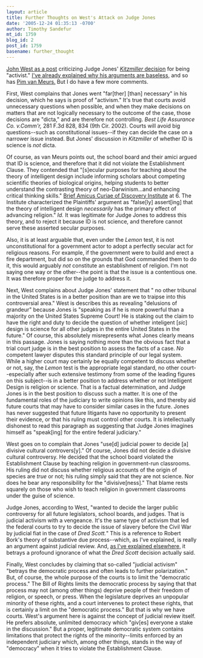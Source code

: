 ```yaml
---
layout: article
title: Further Thoughts on West's Attack on Judge Jones
date: '2005-12-24 01:35:13 -0700'
author: Timothy Sandefur
mt_id: 1759
blog_id: 2
post_id: 1759
basename: further_thought
---
```

<a href="http://www.evolutionnews.org/2005/12/dover_in_review_part_1_is_judg.html">John West as a post</a> criticizing Judge Jones' <a href="http://www.sciohost.org/ncse/kvd/kitzmiller_decision_20051220.pdf"><i>Kitzmiller</i> decision</a> for being "activist." <a href="http://www.pandasthumb.org/archives/2005/12/why_kitzmiller.html">I've already explained why his arguments are baseless,</a> and so has <a href="http://www.pandasthumb.org/archives/2005/12/activist_judge.html">Pim van Meurs.</a> But I do have a few more comments.

<!--more-->

First, West complains that Jones went "far[ther] [than] necessary" in his decision, which he says is proof of "activism." It's true that courts avoid unnecessary questions when possible, and when they make decisions on matters that are not logically necessary to the outcome of the case, those decisions are "dicta," and are therefore not controlling. <i>Best Life Assurance Co. v.Comm'r, </i>281 F.3d 828, 834 (9th Cir. 2002). Courts will avoid big questions--such as constitutional issues--if they can decide the case on a narrower issue instead. But Jones' discussion in <i>Kitzmiller</i> of whether ID is science is <i>not</i> dicta. 

Of course, as van Meurs points out, the school board and their amici argued that ID is science, and therefore that it did not violate the Establishment Clause. They contended that "[s]ecular purposes for teaching about the theory of intelligent design include informing scholars about competing scientific theories of biological origins, helping students to better understand the contrasting theory of neo-Darwinism...and enhancing critical thinking skills." <a href="http://www.discovery.org/scripts/viewDB/filesDB-download.php?command=download&id=646">Brief Amicus Curiae of Discovery Institute</a> at 6. The Institute characterized the Plaintiffs' argument as "false[ly] assert[ing] that the theory of intelligent design <i>necessarily</i> has the primary effect of advancing religion."<i> Id. </i>It was legitimate for Judge Jones to address this theory, and to reject it because ID is not science, and therefore cannot serve these asserted secular purposes. 

Also, it is at least arguable that, even under the <i>Lemon </i>test, it is not unconstitutional for a government actor to adopt a perfectly secular act for religious reasons. For example, if the government were to build and erect a fire department, but did so on the grounds that God commanded them to do it, this would arguably <i>not </i>constitute an establishment of religion. I'm not saying one way or the other--the point is that the issue is a contentious one. It was therefore proper for the judge to address it.

Next, West complains about Judge Jones' statement that " no other tribunal in the United States is in a better position than are we to traipse into this controversial area." West is describes this as revealing "delusions of grandeur" because Jones is "speaking as if he is more powerful than a majority on the United States Supreme Court! He is staking out the claim to have the right and duty to decide the question of whether inteligent [<i>sic</I>] design is science for all other judges in the entire United States in the future." Of course, this absolutely misrepresents what Jones clearly means in this passage. Jones is saying nothing more than the obvious fact that a trial court judge is in the best position to assess the facts of a case. <em>No </em>competent lawyer disputes this standard principle of our legal system. While a higher court may certainly be equally competent to discuss whether or not, say, the <i>Lemon </i>test is the appropriate legal standard, no other court--especially after such extensive testimony from some of the leading figures on this subject--is in a better position to address whether or not Intelligent Design is religion or science. That is a factual determination, and Judge Jones is in the best position to discuss such a matter. It is one of the fundamental roles of the judiciary to write opinions like this, and thereby aid future courts that may have to consider similar cases in the future. Jones has never suggested that future litigants have no opportunity to present their evidence, or that his ruling must control other courts. It is intellectually dishonest to read this paragraph as suggesting that Judge Jones imagines himself as "speak[ing] for the entire federal judiciary."

West goes on to complain that Jones "use[d] judicial power to decide [a] divisive cultural controvers[y]." Of course, Jones did not decide a divisive cultural controversy. He decided that the school board violated the Establishment Clause by teaching religion in government-run classrooms. His ruling did not discuss whether religious accounts of the origin of species are <i>true </i>or not; his ruling simply said that they are not science. Nor does he bear any responsibility for the "divisive[ness]." That blame rests squarely on those who wish to teach religion in government classrooms under the guise of science.

Judge Jones, according to West, "wanted to decide the larger public controversy for all future legislators, school boards, and judges. That is judicial activism with a vengeance. It's the same type of activism that led the federal courts to try to decide the issue of slavery before the Civil War by judicial fiat in the case of <i>Dred Scott.</i>" This is a reference to Robert Bork's theory of substantive due process--which, as I've explained, is really an argument against judicial review. And, <a href="http://sandefur.typepad.com/freespace/2004/10/bork_and_iscott.html">as I've explained elsewhere,</a> it betrays a profound ignorance of what the<i> Dred Scott</i> decision actually said. 

Finally, West concludes by claiming that so-called "judicial activism" "betrays the democratic process and often leads to further polarization." But, of course, the whole purpose of the courts is to limit the "democratic process." The Bill of Rights limits the democratic process by saying that that process may not (among other things) deprive people of their freedom of religion, or speech, or press. When the legislature deprives an unpopular minority of these rights, and a court intervenes to protect these rights, that is certainly a limit on the "democratic process." But that is why we have courts. West's argument here is against the concept of judicial review itself. He prefers absolute, unlimited democracy which "giv[es] everyone a stake in the discussion." But a proper, legitimate democratic system contains limitations that protect the rights of the minority--limits enforced by an independent judiciary which, among other things, stands in the way of "democracy" when it tries to violate the Establishment Clause.
